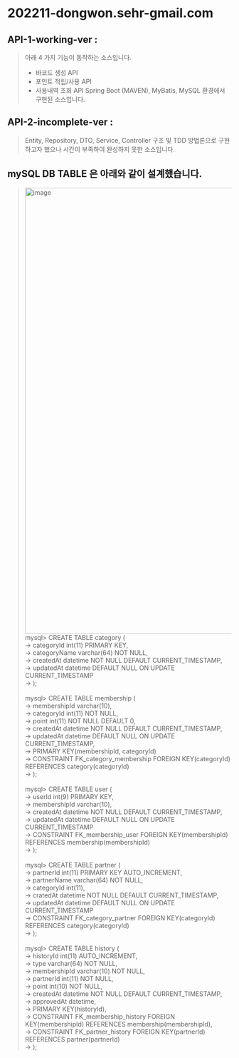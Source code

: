 # 202211-dongwon.sehr-gmail.com

## API-1-working-ver : 
> 아래 4 가지 기능이 동작하는 소스입니다. 
> - 바코드 생성 API
> - 포인트 적립/사용 API
> - 사용내역 조회 API
> Spring Boot (MAVEN), MyBatis, MySQL 환경에서 구현된 소스입니다.

## API-2-incomplete-ver : 
> Entity, Repository, DTO, Service, Controller 구조 및 TDD 방법론으로 구현하고자 했으나 시간이 부족하여 완성하지 못한 소스입니다.

## mySQL DB TABLE 은 아래와 같이 설계했습니다.
> <img width="1000" alt="image" src="https://github.com/kakaopaycoding-server/202211-dongwon.sehr-gmail.com/blob/main/img/kakaopay-membershipAPI-DB-Schema.png?raw=true">
> <br> mysql> CREATE TABLE category (
> <br>     -> categoryId int(11) PRIMARY KEY,
> <br>     -> categoryName varchar(64) NOT NULL,
> <br>     -> createdAt datetime NOT NULL DEFAULT CURRENT_TIMESTAMP,
> <br>     -> updatedAt datetime DEFAULT NULL ON UPDATE CURRENT_TIMESTAMP
> <br>     -> );
> <br> 
> <br> mysql> CREATE TABLE membership (
> <br>     -> membershipId varchar(10),
> <br>     -> categoryId int(11) NOT NULL,
> <br>     -> point int(11) NOT NULL DEFAULT 0,
> <br>     -> createdAt datetime NOT NULL DEFAULT CURRENT_TIMESTAMP,
> <br>     -> updatedAt datetime DEFAULT NULL ON UPDATE CURRENT_TIMESTAMP,
> <br>     -> PRIMARY KEY(membershipId, categoryId)
> <br>     -> CONSTRAINT FK_category_membership FOREIGN KEY(categoryId) REFERENCES category(categoryId)
> <br>     -> );
> <br>
> <br> mysql> CREATE TABLE user (
> <br>     -> userId int(9) PRIMARY KEY,
> <br>     -> membershipId varchar(10),
> <br>     -> createdAt datetime NOT NULL DEFAULT CURRENT_TIMESTAMP,
> <br>     -> updatedAt datetime DEFAULT NULL ON UPDATE CURRENT_TIMESTAMP
> <br>     -> CONSTRAINT FK_membership_user FOREIGN KEY(membershipId) REFERENCES membership(membershipId)
> <br>     -> );
> <br> 
> <br> mysql> CREATE TABLE partner (
> <br>     -> partnerId int(11) PRIMARY KEY AUTO_INCREMENT,
> <br>     -> partnerName varchar(64) NOT NULL,
> <br>     -> categoryId int(11),
> <br>     -> cratedAt datetime NOT NULL DEFAULT CURRENT_TIMESTAMP,
> <br>     -> updatedAt datetime DEFAULT NULL ON UPDATE CURRENT_TIMESTAMP
> <br>     -> CONSTRAINT FK_category_partner FOREIGN KEY(categoryId) REFERENCES category(categoryId)
> <br>     -> );
> <br> 
> <br> mysql> CREATE TABLE history (
> <br>     -> historyId int(11) AUTO_INCREMENT,
> <br>     -> type varchar(64) NOT NULL,
> <br>     -> membershipId varchar(10) NOT NULL,
> <br>     -> partnerId int(11) NOT NULL,
> <br>     -> point int(10) NOT NULL,
> <br>     -> createdAt datetime NOT NULL DEFAULT CURRENT_TIMESTAMP,
> <br>     -> approvedAt datetime,
> <br>     -> PRIMARY KEY(historyId),
> <br>     -> CONSTRAINT FK_membership_history FOREIGN KEY(membershipId) REFERENCES membership(membershipId),
> <br>     -> CONSTRAINT FK_partner_history FOREIGN KEY(partnerId) REFERENCES partner(partnerId)
> <br>     -> );
